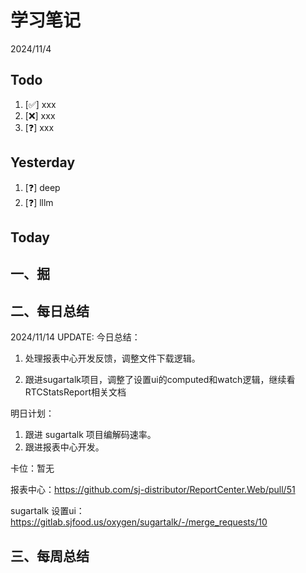 # 学习笔记

2024/11/4

## Todo

1. [✅] xxx
2. [❌] xxx
3. [❓] xxx

## Yesterday

1. [❓] deep
2. [❓] lllm

## Today

## 一、掘

## 二、每日总结

2024/11/14 UPDATE:
今日总结：

1. 处理报表中心开发反馈，调整文件下载逻辑。

2. 跟进sugartalk项目，调整了设置ui的computed和watch逻辑，继续看RTCStatsReport相关文档

   

明日计划：

1. 跟进 sugartalk 项目编解码速率。
2. 跟进报表中心开发。



卡位：暂无

报表中心：https://github.com/sj-distributor/ReportCenter.Web/pull/51

sugartalk 设置ui：https://gitlab.sjfood.us/oxygen/sugartalk/-/merge_requests/10



## 三、每周总结